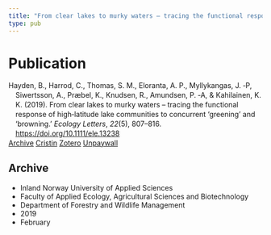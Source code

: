 ```yaml
---
title: "From clear lakes to murky waters – tracing the functional response of high‐latitude lake communities to concurrent ‘greening’ and ‘browning’"
type: pub
---
```

<h1>Publication</h1>
<article id="csl-bib-container-W5KSBNXQ" class="csl-bib-container">
  <div class="csl-bib-body" style="line-height: 1.35; padding-left: 1em; text-indent:-1em;">
  <div class="csl-entry">Hayden, B., Harrod, C., Thomas, S. M., Eloranta, A. P., Myllykangas, J. &#x2010;P, Siwertsson, A., Pr&#xE6;bel, K., Knudsen, R., Amundsen, P. &#x2010;A, &amp; Kahilainen, K. K. (2019). From clear lakes to murky waters &#x2013; tracing the functional response of high&#x2010;latitude lake communities to concurrent &#x2018;greening&#x2019; and &#x2018;browning.&#x2019; <i>Ecology Letters</i>, <i>22</i>(5), 807&#x2013;816. <a href="https://doi.org/10.1111/ele.13238">https://doi.org/10.1111/ele.13238</a></div>
</div>
  <div class="csl-bib-buttons">
    <a href="#taxonomy-article-W5KSBNXQ" class="csl-bib-button">Archive</a>
    <a href="https://app.cristin.no/results/show.jsf?id=1680302" alt="Cristin URL" class="csl-bib-button">Cristin</a>
    <a href="http://zotero.org/groups/5022929/items/W5KSBNXQ" alt="Zotero URL" class="csl-bib-button">Zotero</a>
    <a href="https://jyx.jyu.fi/bitstream/123456789/66477/1/hayden%20et%20al%20%20ecol%20lettaccepted.pdf" class="csl-bib-button">Unpaywall</a>
  </div>
  <div id="csl-bib-meta-container-W5KSBNXQ"></div>
</article>
<div id="csl-bib-meta-W5KSBNXQ" class="csl-bib-meta">
  <article id="taxonomy-article-W5KSBNXQ" class="taxonomy-article">
    <h1>Archive</h1>
    <ul>
      <li>Inland Norway University of Applied Sciences</li>
      <li>Faculty of Applied Ecology, Agricultural Sciences and Biotechnology</li>
      <li>Department of Forestry and Wildlife Management</li>
      <li>2019</li>
      <li>February</li>
    </ul>
  </article>
</div>

